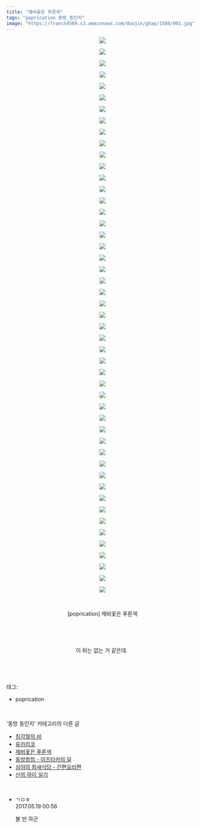 ```yaml
---
title: "제비꽃은 푸른색"
tags: "poprication 동방_동인지"
image: "https://franch4569.s3.amazonaws.com/doujin/ghap/1588/001.jpg"
---
```

<div class="article">
<p style="text-align: center; clear: none; float: none;"><img src="{{ site.imgserver2 }}/ghap/1588/001.jpg"/></p>
<p style="text-align: center; clear: none; float: none;"><img src="{{ site.imgserver2 }}/ghap/1588/002.jpg"/></p>
<p style="text-align: center; clear: none; float: none;"><img src="{{ site.imgserver2 }}/ghap/1588/003.jpg"/></p>
<p style="text-align: center; clear: none; float: none;"><img src="{{ site.imgserver2 }}/ghap/1588/004.jpg"/></p>
<p style="text-align: center; clear: none; float: none;"><img src="{{ site.imgserver2 }}/ghap/1588/005.jpg"/></p>
<p style="text-align: center; clear: none; float: none;"><img src="{{ site.imgserver2 }}/ghap/1588/006.jpg"/></p>
<p style="text-align: center; clear: none; float: none;"><img src="{{ site.imgserver2 }}/ghap/1588/007.jpg"/></p>
<p style="text-align: center; clear: none; float: none;"><img src="{{ site.imgserver2 }}/ghap/1588/008.jpg"/></p>
<p style="text-align: center; clear: none; float: none;"><img src="{{ site.imgserver2 }}/ghap/1588/009.jpg"/></p>
<p style="text-align: center; clear: none; float: none;"><img src="{{ site.imgserver2 }}/ghap/1588/010.jpg"/></p>
<p style="text-align: center; clear: none; float: none;"><img src="{{ site.imgserver2 }}/ghap/1588/011.jpg"/></p>
<p style="text-align: center; clear: none; float: none;"><img src="{{ site.imgserver2 }}/ghap/1588/012.jpg"/></p>
<p style="text-align: center; clear: none; float: none;"><img src="{{ site.imgserver2 }}/ghap/1588/013.jpg"/></p>
<p style="text-align: center; clear: none; float: none;"><img src="{{ site.imgserver2 }}/ghap/1588/014.jpg"/></p>
<p style="text-align: center; clear: none; float: none;"><img src="{{ site.imgserver2 }}/ghap/1588/015.jpg"/></p>
<p style="text-align: center; clear: none; float: none;"><img src="{{ site.imgserver2 }}/ghap/1588/016.jpg"/></p>
<p style="text-align: center; clear: none; float: none;"><img src="{{ site.imgserver2 }}/ghap/1588/017.jpg"/></p>
<p style="text-align: center; clear: none; float: none;"><img src="{{ site.imgserver2 }}/ghap/1588/018.jpg"/></p>
<p style="text-align: center; clear: none; float: none;"><img src="{{ site.imgserver2 }}/ghap/1588/019.jpg"/></p>
<p style="text-align: center; clear: none; float: none;"><img src="{{ site.imgserver2 }}/ghap/1588/020.jpg"/></p>
<p style="text-align: center; clear: none; float: none;"><img src="{{ site.imgserver2 }}/ghap/1588/021.jpg"/></p>
<p style="text-align: center; clear: none; float: none;"><img src="{{ site.imgserver2 }}/ghap/1588/022.jpg"/></p>
<p style="text-align: center; clear: none; float: none;"><img src="{{ site.imgserver2 }}/ghap/1588/023.jpg"/></p>
<p style="text-align: center; clear: none; float: none;"><img src="{{ site.imgserver2 }}/ghap/1588/024.jpg"/></p>
<p style="text-align: center; clear: none; float: none;"><img src="{{ site.imgserver2 }}/ghap/1588/025.jpg"/></p>
<p style="text-align: center; clear: none; float: none;"><img src="{{ site.imgserver2 }}/ghap/1588/026.jpg"/></p>
<p style="text-align: center; clear: none; float: none;"><img src="{{ site.imgserver2 }}/ghap/1588/027.jpg"/></p>
<p style="text-align: center; clear: none; float: none;"><img src="{{ site.imgserver2 }}/ghap/1588/028.jpg"/></p>
<p style="text-align: center; clear: none; float: none;"><img src="{{ site.imgserver2 }}/ghap/1588/029.jpg"/></p>
<p style="text-align: center; clear: none; float: none;"><img src="{{ site.imgserver2 }}/ghap/1588/030.jpg"/></p>
<p style="text-align: center; clear: none; float: none;"><img src="{{ site.imgserver2 }}/ghap/1588/031.jpg"/></p>
<p style="text-align: center; clear: none; float: none;"><img src="{{ site.imgserver2 }}/ghap/1588/032.jpg"/></p>
<p style="text-align: center; clear: none; float: none;"><img src="{{ site.imgserver2 }}/ghap/1588/033.jpg"/></p>
<p style="text-align: center; clear: none; float: none;"><img src="{{ site.imgserver2 }}/ghap/1588/034.jpg"/></p>
<p style="text-align: center; clear: none; float: none;"><img src="{{ site.imgserver2 }}/ghap/1588/035.jpg"/></p>
<p style="text-align: center; clear: none; float: none;"><img src="{{ site.imgserver2 }}/ghap/1588/036.jpg"/></p>
<p style="text-align: center; clear: none; float: none;"><img src="{{ site.imgserver2 }}/ghap/1588/037.jpg"/></p>
<p style="text-align: center; clear: none; float: none;"><img src="{{ site.imgserver2 }}/ghap/1588/038.jpg"/></p>
<p style="text-align: center; clear: none; float: none;"><img src="{{ site.imgserver2 }}/ghap/1588/039.jpg"/></p>
<p style="text-align: center; clear: none; float: none;"><img src="{{ site.imgserver2 }}/ghap/1588/040.jpg"/></p>
<p style="text-align: center; clear: none; float: none;"><img src="{{ site.imgserver2 }}/ghap/1588/041.jpg"/></p>
<p style="text-align: center; clear: none; float: none;"><img src="{{ site.imgserver2 }}/ghap/1588/042.jpg"/></p>
<p style="text-align: center; clear: none; float: none;"><img src="{{ site.imgserver2 }}/ghap/1588/043.jpg"/></p>
<p style="text-align: center; clear: none; float: none;"><img src="{{ site.imgserver2 }}/ghap/1588/044.jpg"/></p>
<p style="text-align: center; clear: none; float: none;"><img src="{{ site.imgserver2 }}/ghap/1588/045.jpg"/></p>
<p style="text-align: center; clear: none; float: none;"><img src="{{ site.imgserver2 }}/ghap/1588/046.jpg"/></p>
<p style="text-align: center; clear: none; float: none;"><img src="{{ site.imgserver2 }}/ghap/1588/047.jpg"/></p>
<p style="text-align: center; clear: none; float: none;"><img src="{{ site.imgserver2 }}/ghap/1588/048.jpg"/></p>
<p style="text-align: center; clear: none; float: none;"><img src="{{ site.imgserver2 }}/ghap/1588/049.jpg"/></p>
<p style="text-align: center; clear: none; float: none;"><br/></p>
<p style="text-align: center; clear: none; float: none;">[poprication] 제비꽃은 푸른색</p>
<p style="text-align: center; clear: none; float: none;"><br/></p>
<p style="text-align: center; clear: none; float: none;"><br/></p>
<p style="text-align: center; clear: none; float: none;">이 뒤는 없는 거 같은데. </p>
<p><br/></p>
</div><br/>
<div class="tagTrail">
<p>태그: </p>
<ul>
<li>poprication</li>
</ul>
</div><br/>
<div class="another">
<p>'동방 동인지' 카테고리의 다른 글</p>
<ul>
<li><a href="/ghap_1591">침각월의 비</a></li>
<li><a href="/ghap_1590">유카리코</a></li>
<li><a href="/ghap_1588">제비꽃은 푸른색</a></li>
<li><a href="/ghap_1586">동방청첩 - 이즈타카의 달</a></li>
<li><a href="/ghap_1584">심야의 참새식당 - 간편요리편</a></li>
<li><a href="/ghap_1583">신의 아이 일기</a></li>
</ul>
</div><br/>
<div class="cb_module cb_fluid">
<div class="cb_wrt cb_profile">
<div class="comment">
<ul>
<li class="cb_thumb_off" id="comment14992673">
<div class="cb_comment_area">
<div class="cb_info_area">
<div class="cb_section">
<span class="cb_nick_name">ㄱㅁㅎ</span>
</div>
<div class="cb_section">
<span class="cb_date">2017.05.19 00:56 </span>
</div>
</div>
<div class="cb_dsc_comment">
<p class="cb_dsc">
											볼 만 하군
										</p>
</div>
</div></li>
</ul>
</div>
</div><!-- commentList close -->
</div><br/>
